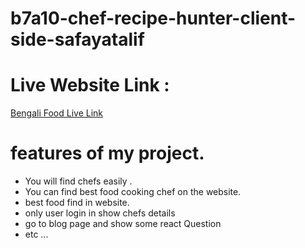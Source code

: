 # b7a10-chef-recipe-hunter-client-side-safayatalif

# Live Website Link : 
  [Bengali Food Live Link](https://bengali-food-b637e.web.app/)
#
# features of my project. 
* You will find chefs easily . 
* You can find best food cooking chef on the website.
* best food find in website.
* only user login in show chefs details 
* go to blog page and show some react Question
* etc ...
